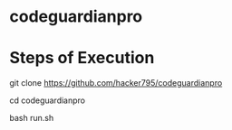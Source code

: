 # codeguardianpro

# Steps of Execution

git clone https://github.com/hacker795/codeguardianpro

cd codeguardianpro

bash run.sh
